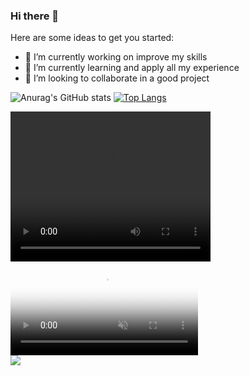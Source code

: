 ### Hi there 👋



Here are some ideas to get you started:

- 🔭 I’m currently working on improve my skills
- 🌱 I’m currently learning and apply all my experience
- 👯 I’m looking to collaborate in a good project

![Anurag's GitHub stats](https://github-readme-stats.vercel.app/api?username=beginoffile&show_icons=true&theme=transparent)
[![Top Langs](https://github-readme-stats.vercel.app/api/top-langs/?username=anuraghazra)](https://github.com/anuraghazra/github-readme-stats)
<div class="back">
  <video width="320" height="240">
    <source src="https://www.youtube.com/watch?v=BY2mTMBkuFI" type="video/mp4">
  </video>
</div>


<video id="background-video" autoplay loop muted poster="https://assets.codepen.io/6093409/river.jpg">
<source src="https://www.youtube.com/watch?v=BY2mTMBkuFI" type="video/mp4">
</video>

<div>
  <image src="https://i.gifer.com/8J3I.gif"/>
</div>
